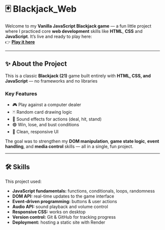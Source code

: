 # 🃏 Blackjack_Web 

Welcome to my **Vanilla JavaScript Blackjack game** — a fun little project where I practiced core **web development** skills like **HTML**, **CSS** and **JavaScript**. It’s live and ready to play here:  
👉 [**Play it here**](https://blackjack-web.onrender.com)

---

## ✨ About the Project

This is a classic **Blackjack (21)** game built entirely with **HTML, CSS, and JavaScript** — no frameworks and no libraries

### Key Features
- 🎮 Play against a computer dealer
- 🃏 Random card drawing logic
- 🎵 Sound effects for actions (deal, hit, stand)
- 🟢 Win, lose, and bust conditions
- 🎨 Clean, responsive UI

The goal was to strengthen my **DOM manipulation**, **game state logic**, **event handling**, and **media control** skills — all in a single, fun project.

---

## 🛠️ Skills
This project used:
- **JavaScript fundamentals:** functions, conditionals, loops, randomness
- **DOM API:** real-time updates to the game interface
- **Event-driven programming:** buttons & user actions
- **Audio API:** sound playback and volume control
- **Responsive CSS:** works on desktop
- **Version control:** Git & GitHub for tracking progress
- **Deployment:** hosting a static site with Render
